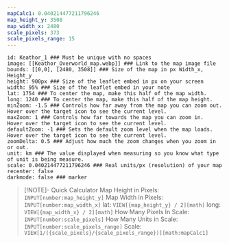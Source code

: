 ```yaml
---
mapCalc1: 0.040214477211796246
map_height_y: 3508
map_width_x: 2480
scale_pixels: 373
scale_pixels_range: 15
---
```

```leaflet
id: Keathor_1 ### Must be unique with no spaces
image: [[Keathor_Overworld_map.webp]] ### Link to the map image file
bounds: [[0,0], [2480, 3508]] ### Size of the map in px Width_x, Height_y
height: 900px ### Size of the leaflet embed in px on your screen
width: 95% ### Size of the leaflet embed in your note
lat: 1754 ### To center the map, make this half of the map width. 
long: 1240 ### To center the map, make this half of the map height. 
minZoom: -1.5 ### Controls how far away from the map you can zoom out. Hover over the target icon to see the current level. 
maxZoom: 1 ### Controls how far towards the map you can zoom in.  Hover over the target icon to see the current level. 
defaultZoom: -1 ### Sets the default zoom level when the map loads.  Hover over the target icon to see the current level. 
zoomDelta: 0.5 ### Adjust how much the zoom changes when you zoom in or out. 
unit: km ### The value displayed when measuring so you know what type of unit is being measure.
scale: 0.040214477211796246 ### Real units/px (resolution) of your map
recenter: false
darkmode: false ### marker
```

> [!NOTE]- Quick Calculator
> Map Height in Pixels: `INPUT[number:map_height_y]`
Map Width in Pixels: `INPUT[number:map_width_x]`
lat: `VIEW[{map_height_y} / 2][math]` 
long: `VIEW[{map_width_x} / 2][math]` 
How Many Pixels In Scale: `INPUT[number:scale_pixels]`
How Many Units in Scale: `INPUT[number:scale_pixels_range]`
Scale: `VIEW[1/({scale_pixels}/{scale_pixels_range})][math:mapCalc1]`

